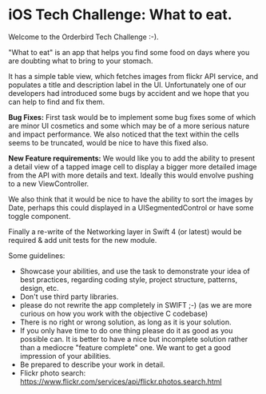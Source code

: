 # iOS Tech Challenge: What to eat. 

Welcome to the Orderbird Tech Challenge :-).

"What to eat" is an app that helps you find some food on days where you are doubting what to bring to your stomach.

It has a simple table view, which fetches images from flickr API service, and populates a title and description label in the UI.
Unfortunately one of our developers had introduced some bugs by accident and we hope that you can help to find and fix them.

**Bug Fixes:**
First task would be to implement some bug fixes some of which are minor UI cosmetics and some which may be of a more serious nature and impact performance.
We also noticed that the text within the cells seems to be truncated, would be nice to have this fixed also.


**New Feature requirements:**
We would like you to add the ability to present a detail view of a tapped image cell to display a bigger more detailed image from the API with more details and text.
Ideally this would envolve pushing to a new ViewController.

We also think that it would be nice to have the ability to sort the images by Date, perhaps this could displayed in a UISegmentedControl or have some toggle component.

Finally a re-write of the Networking layer in Swift 4 (or latest) would be required & add unit tests for the new module.

Some guidelines:

- Showcase your abilities, and use the task to demonstrate your idea of best practices, regarding coding style, project structure, patterns, design, etc.
- Don't use third party libraries.
- please do not rewrite the app completely in SWIFT ;-) (as we are more curious on how you work with the objective C codebase)
- There is no right or wrong solution, as long as it is your solution.
- If you only have time to do one thing please do it as good as you possible can. It is better to have a nice but incomplete solution rather than a mediocre "feature complete" one. We want to get a good impression of your abilities.
- Be prepared to describe your work in detail.
- Flickr photo search: <https://www.flickr.com/services/api/flickr.photos.search.html>



